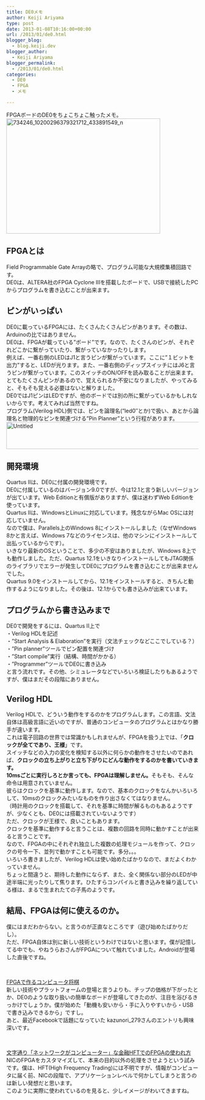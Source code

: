 ```yaml
---
title: DE0メモ
author: Keiji Ariyama
type: post
date: 2013-01-08T10:16:00+00:00
url: /2013/01/de0.html
blogger_blog:
  - blog.keiji.dev
blogger_author:
  - Keiji Ariyama
blogger_permalink:
  - /2013/01/de0.html
categories:
  - DE0
  - FPGA
  - メモ

---
```

<div>
  FPGAボードのDE0をちょこちょこ触ったメモ。
</div>

<div>
</div>

<div>
  <a href="https://blog.keiji.dev/wp-content/uploads/2013/01/734246_10200296379321712_433891549_n.jpg"><img class="aligncenter  wp-image-91" alt="734246_10200296379321712_433891549_n" src="https://blog.keiji.dev/wp-content/uploads/2013/01/734246_10200296379321712_433891549_n.jpg" width="403" height="302" /></a>
</div>

<!--more-->

## FPGAとは

<div>
  Field Programmable Gate Arrayの略で、プログラム可能な大規模集積回路です。
</div>

<div>
  DE0は、ALTERA社のFPGA Cyclone IIIを搭載したボードで、USBで接続したPCからプログラムを書き込むことが出来ます。
</div>

## ピンがいっぱい

<div>
  DE0に載っているFPGAには、たくさんたくさんピンがあります。その数は、Arduinoの比ではありません。
</div>

<div>
</div>

<div>
  DE0は、FPGAが載っている”ボード”です。なので、たくさんのピンが、それぞれどこかに繋がっていたり、繋がっていなかったりします。
</div>

<div>
  例えば、一番右側のLEDはJ1と言うピンが繋がっています。ここに&#8221;１ビットを出力&#8221;すると、LEDが光ります。また、一番右側のディップスイッチにはJ6と言うピンが繋がっています。このスイッチのON/OFFを読み取ることが出来ます。
</div>

<div>
</div>

<div>
  とてもたくさんピンがあるので、覚えられるか不安になりましたが、やってみると、そもそも覚える必要はないと解りました。
</div>

<div>
  DE0ではJ1ピンはLEDですが、他のボードでは別の所に繋がっているかもしれないからです。考えてみれば当然ですね。
</div>

<div>
</div>

<div>
  プログラム(Verilog HDL)側では、ピンを論理名(&#8220;led0&#8243;とか)で扱い、あとから論理名と物理的なピンを関連づける&#8221;Pin Planner&#8221;という行程があります。
</div>

<div>
</div>

<div>
</div>

<div>
  <a href="https://blog.keiji.dev/wp-content/uploads/2013/01/Untitled.png"><img class="aligncenter  wp-image-90" alt="Untitled" src="https://blog.keiji.dev/wp-content/uploads/2013/01/Untitled.png" width="534" height="71" /></a>
</div>

<div>
</div>

<div>
</div>

## 開発環境

<div>
  Quartus IIは、DE0に付属の開発環境です。
</div>

<div>
  DE0に付属しているのはバージョン9.0ですが、今は12.1と言う新しいバージョンが出ています。Web Editionと有償版がありますが、僕は迷わずWeb Editionを使っています。
</div>

<div>
</div>

<div>
  Quartus IIは、WindowsとLinuxに対応しています。残念ながらMac OSには対応していません。
</div>

<div>
  なので僕は、Parallels上のWindows 8にインストールしました（なぜWindows 8かと言えば、Windows 7などのライセンスは、他のマシンにインストールして出払っているからです）。
</div>

<div>
</div>

<div>
  いきなり最新のOSということで、多少の不安はありましたが、Windows 8上でも動作しました。ただ、Quartus 12.1をいきなりインストールしてもJTAG関係のライブラリでエラーが発生してDE0にプログラムを書き込むことが出来ませんでした。
</div>

<div>
</div>

<div>
  Quartus 9.0をインストールしてから、12.1をインストールすると、きちんと動作するようになりました。その後は、12.1からでも書き込みが出来ています。
</div>

## プログラムから書き込みまで

<div>
  DE0で開発をするには、Quartus II上で
</div>

<div>
</div>

<div>
  ・Verilog HDLを記述
</div>

<div>
  ・&#8221;Start Analysis & Elaboration&#8221;を実行（文法チェックなどここでしている？）
</div>

<div>
  ・&#8221;Pin planner&#8221;ツールでピン配置を関連づけ
</div>

<div>
  ・&#8221;Start compile&#8221;実行（結構、時間がかかる）
</div>

<div>
  ・&#8221;Programmer&#8221;ツールでDE0に書き込み
</div>

<div>
</div>

<div>
  と言う流れです。その他、シミュレータなどでいろいろ検証したりもあるようですが、僕はまだその段階にありません。
</div>

## Verilog HDL

<div>
  Verilog HDLで、どういう動作をするのかをプログラムします。この言語、文法自体は高級言語に近いのですが、普通のコンピュータのプログラムとはかなり勝手が違います。
</div>

<div>
</div>

<div>
  これは電子回路の世界では常識かもしれませんが、FPGAを扱う上では、「<b>クロックが全てであり、王様</b>」です。
</div>

<div>
</div>

<div>
  スイッチなどの入力の変化を検知する以外に何らかの動作をさせたいのであれば、<b>クロックの立ち上がりと立ち下がりにどんな動作をするのかを書いていきます。</b>
</div>

<div>
</div>

<div>
  <b>10msごとに実行しろとか言っても、FPGAは理解しません。</b>そもそも、そんな命令は用意されていません。
</div>

<div>
</div>

<div>
  彼らはクロックを基準に動作します。なので、基本のクロックをなんかいろいろして、10msのクロックみたいなものを作り出さなくてはなりません。
</div>

<div>
  （時計用のクロックを搭載して、それを基準に時間が解るものもあるようですが、少なくとも、DE0には搭載されていないようです）
</div>

<div>
</div>

<div>
  ただ、クロックが王様で、良いこともあります。
</div>

<div>
  クロックを基準に動作すると言うことは、複数の回路を同時に動かすことが出来ると言うことです。
</div>

<div>
  なので、FPGAの中にそれぞれ独立した複数の処理モジュールを作って、クロックの号令一下、並列で動かすことも可能です。多分。。。
</div>

<div>
</div>

<div>
  <div>
    いろいろ書きましたが、Verilog HDLは使い始めたばかりなので、まだよくわかっていません。
  </div>
  
  <div>
  </div>
  
  <div>
    ちょっと間違うと、期待した動作にならず、また、全く関係ない部分のLEDが中途半端に光ったりして焦ります。ひたすらコンパイルと書き込みを繰り返している様は、まるで生まれたての子馬のようです。
  </div>
</div>

## 結局、FPGAは何に使えるのか。

<div>
  僕にはまだわからない。と言うのが正直なところです（遊び始めたばかりだし）。
</div>

<div>
</div>

<div>
  ただ、FPGA自体は別に新しい技術というわけではないと思います。僕が記憶してる中でも、やねうらおさんがFPGAについて触れていました。Androidが登場した直後ですね。
</div>

<div>
</div>

&nbsp;

<div>
  <a href="http://d.hatena.ne.jp/yaneurao/20080225" target="_blank">FPGAで作るコンピュータ将棋</a>
</div>

<div>
</div>

<div>
  新しい技術やプラットフォームの登場と言うよりも、チップの価格が下がったとか、DE0のような取り扱いの簡単なボードが登場してきたのが、注目を浴びるきっかけでしょうか。僕が始めた「動機も安いから・手に入りやすいから・USBで書き込みできるから」ですし。
</div>

<div>
</div>

<div>
  あと、最近Facebookで話題になっていた kazunori_279さんのエントリも興味深いです。
</div>

&nbsp;

<div>
  <a href="http://d.hatena.ne.jp/kazunori_279/20130107/1357521548" target="_blank">文字通り「ネットワークがコンピューター」な金融HFTでのFPGAの使われ方</a>
</div>

<div>
</div>

<div>
  NICのFPGAをカスタマイズして、本来の目的以外の処理をさせようという試みです。僕は、HFT(High Frequency Trading)には不明ですが、情報がコンピュータに届く前、NICの段階で、アプリケーションレベルで何かしてしまうと言うのは新しい発想だと思います。
</div>

<div>
</div>

<div>
  このように実際に使われているのを見ると、少しイメージがわいてきますね。
</div>